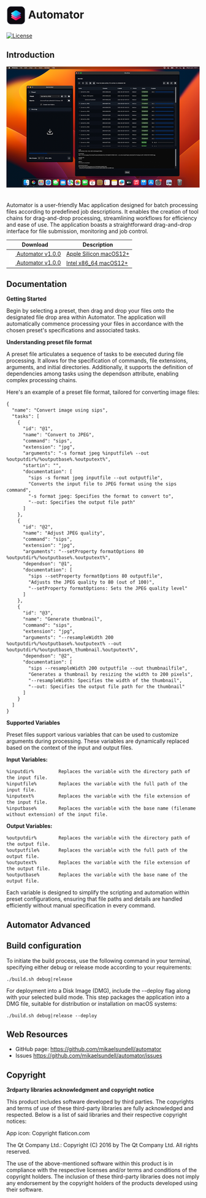 # <img src="resources/AppIcon.png" valign="middle" alt="Icon" width="50" height="50"> Automator #

[![License](https://img.shields.io/badge/license-BSD%203--Clause-blue.svg?style=flat-square)](https://github.com/mikaelsundell/automator/blob/master/README.md)

Introduction
------------

<img src="resources/Automator.png" style="padding-bottom: 20px;" />

Automator is a user-friendly Mac application designed for batch processing files according to predefined job descriptions. It enables the creation of tool chains for drag-and-drop processing, streamlining workflows for efficiency and ease of use. The application boasts a straightforward drag-and-drop interface for file submission, monitoring and job control.

|  Download        | Description |
| ----------------| ----------- |
|  [<img src="resources/Download.png" valign="middle" alt="Icon" width="16" height="16"> Automator v1.0.0](https://github.com/mikaelsundell/automator/releases/download/release-v1.0.0/Automator_macOS12_arm64_release.dmg) | [Apple Silicon macOS12+](https://github.com/mikaelsundell/automator/releases/download/release-v1.0.0/Automator_macOS12_arm64_release.dmg)
|  [<img src="resources/Download.png" valign="middle" alt="Icon" width="16" height="16"> Automator v1.0.0](https://github.com/mikaelsundell/automator/releases/download/release-v1.0.0/Automator_macOS12_x86_64_release.dmg) | [Intel x86_64 macOS12+](https://github.com/mikaelsundell/automator/releases/download/release-v1.0.0/Automator_macOS12_x86_64_release.dmg)


Documentation
-------------

**Getting Started**

Begin by selecting a preset, then drag and drop your files onto the designated file drop area within Automator. The application will automatically commence processing your files in accordance with the chosen preset's specifications and associated tasks.

**Understanding preset file format**

A preset file articulates a sequence of tasks to be executed during file processing. It allows for the specification of commands, file extensions, arguments, and initial directories. Additionally, it supports the definition of dependencies among tasks using the dependson attribute, enabling complex processing chains.

Here's an example of a preset file format, tailored for converting image files:


```shell
{
  "name": "Convert image using sips",
  "tasks": [
    {
      "id": "@1",
      "name": "Convert to JPEG",
      "command": "sips",
      "extension": "jpg",
      "arguments": "-s format jpeg %inputfile% --out %outputdir%/%outputbase%.%outputext%",
      "startin": "",
      "documentation": [
        "sips -s format jpeg inputfile --out outputfile",
        "Converts the input file to JPEG format using the sips command",
        "-s format jpeg: Specifies the format to convert to",
        "--out: Specifies the output file path"
      ]
    },
    {
      "id": "@2",
      "name": "Adjust JPEG quality",
      "command": "sips",
      "extension": "jpg",
      "arguments": "--setProperty formatOptions 80 %outputdir%/%outputbase%.%outputext%",
      "dependson": "@1",
      "documentation": [
        "sips --setProperty formatOptions 80 outputfile",
        "Adjusts the JPEG quality to 80 (out of 100)",
        "--setProperty formatOptions: Sets the JPEG quality level"
      ]
    },
    {
      "id": "@3",
      "name": "Generate thumbnail",
      "command": "sips",
      "extension": "jpg",
      "arguments": "--resampleWidth 200 %outputdir%/%outputbase%.%outputext% --out %outputdir%/%outputbase%_thumbnail.%outputext%",
      "dependson": "@2",
      "documentation": [
        "sips --resampleWidth 200 outputfile --out thumbnailfile",
        "Generates a thumbnail by resizing the width to 200 pixels",
        "--resampleWidth: Specifies the width of the thumbnail",
        "--out: Specifies the output file path for the thumbnail"
      ]
    }
  ]
}

```


**Supported Variables**

Preset files support various variables that can be used to customize arguments during processing. These variables are dynamically replaced based on the context of the input and output files.

**Input Variables:**

```shell
%inputdir%         Replaces the variable with the directory path of the input file.
%inputfile%        Replaces the variable with the full path of the input file.
%inputext%         Replaces the variable with the file extension of the input file.
%inputbase%        Replaces the variable with the base name (filename without extension) of the input file.
````

**Output Variables:**

```shell
%outputdir%        Replaces the variable with the directory path of the output file.
%outputfile%       Replaces the variable with the full path of the output file.
%outputext%        Replaces the variable with the file extension of the output file.
%outputbase%       Replaces the variable with the base name of the output file.
````

Each variable is designed to simplify the scripting and automation within preset configurations, ensuring that file paths and details are handled efficiently without manual specification in every command.


Automator Advanced
--------

## Build configuration ##

To initiate the build process, use the following command in your terminal, specifying either debug or release mode according to your requirements:


```shell
./build.sh debug|release
```

For deployment into a Disk Image (DMG), include the --deploy flag along with your selected build mode. This step packages the application into a DMG file, suitable for distribution or installation on macOS systems:

```shell
./build.sh debug|release --deploy
```

Web Resources
-------------

* GitHub page:        https://github.com/mikaelsundell/automator
* Issues              https://github.com/mikaelsundell/automator/issues

Copyright
---------

**3rdparty libraries acknowledgment and copyright notice**

This product includes software developed by third parties. The copyrights and terms of use of these third-party libraries are fully acknowledged and respected. Below is a list of said libraries and their respective copyright notices:

App icon: Copyright flaticon.com

The Qt Company Ltd.: Copyright (C) 2016 by The Qt Company Ltd. All rights reserved.

The use of the above-mentioned software within this product is in compliance with the respective licenses and/or terms and conditions of the copyright holders. The inclusion of these third-party libraries does not imply any endorsement by the copyright holders of the products developed using their software.

